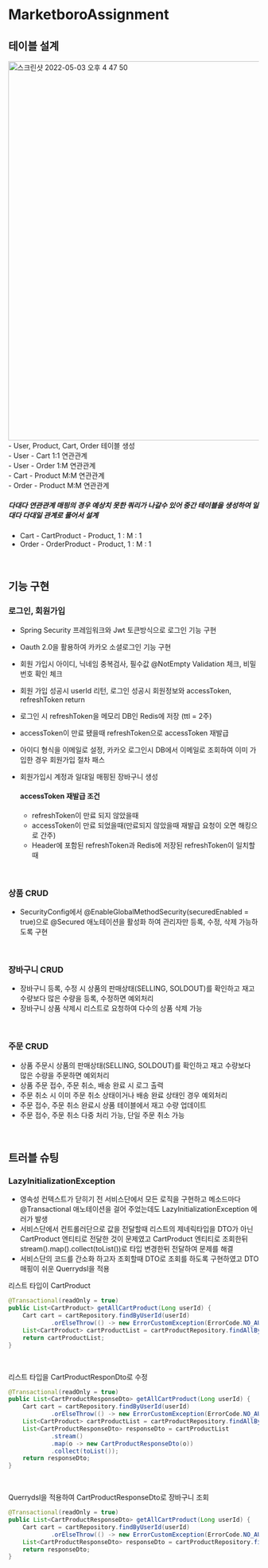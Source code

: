 # MarketboroAssignment

## 테이블 설계
<img width="763" alt="스크린샷 2022-05-03 오후 4 47 50" src="https://user-images.githubusercontent.com/87018762/166419933-6327c484-9d9e-4a48-bae0-908ef57a7ba5.png">
- User, Product, Cart, Order 테이블 생성 <br>
- User - Cart 1:1 연관관계 <br>
- User - Order 1:M 연관관계 <br>
- Cart - Product M:M 연관관계 <br>
- Order - Product M:M 연관관계 <br>

##### 다대다 연관관계 매핑의 경우 예상치 못한 쿼리가 나갈수 있어 중간 테이블을 생성하여 일대다 다대일 관계로 풀어서 설계 <br>
- Cart - CartProduct - Product, 1 : M : 1 <br>
- Order - OrderProduct - Product, 1 : M : 1 <br>

<br>

## 기능 구현
### 로그인, 회원가입
- Spring Security 프레임워크와 Jwt 토큰방식으로 로그인 기능 구현
- Oauth 2.0을 활용하여 카카오 소셜로그인 기능 구현
- 회원 가입시 아이디, 닉네임 중복검사, 필수값 @NotEmpty Validation 체크, 비밀번호 확인 체크
- 회원 가입 성공시 userId 리턴, 로그인 성공시 회원정보와 accessToken, refreshToken return
- 로그인 시 refreshToken을 메모리 DB인 Redis에 저장 (ttl = 2주)
- accessToken이 만료 됐을때 refreshToken으로 accessToken 재발급
- 아이디 형식을 이메일로 설정, 카카오 로그인시 DB에서 이메일로 조회하여 이미 가입한 경우 회원가입 절차 패스
- 회원가입시 계정과 일대일 매핑된 장바구니 생성

    #### accessToken 재발급 조건
    - refreshToken이 만료 되지 않았을때
    - accessToken이 만료 되었을때(만료되지 않았을때 재발급 요청이 오면 해킹으로 간주)
    - Header에 포함된 refreshToken과 Redis에 저장된 refreshToken이 일치할때

<br>

### 상품 CRUD
- SecurityConfig에서 @EnableGlobalMethodSecurity(securedEnabled = true)으로 @Secured 애노테이션을 활성화 하여 관리자만 등록, 수정, 삭제 가능하도록 구현

<br>

### 장바구니 CRUD
- 장바구니 등록, 수정 시 상품의 판매상태(SELLING, SOLDOUT)를 확인하고 재고 수량보다 많은 수량을 등록, 수정하면 예외처리
- 장바구니 상품 삭제시 리스트로 요청하여 다수의 상품 삭제 가능

<br>

### 주문 CRUD
- 상품 주문시 상품의 판매상태(SELLING, SOLDOUT)를 확인하고 재고 수량보다 많은 수량을 주문하면 예외처리
- 상품 주문 접수, 주문 취소, 배송 완료 시 로그 출력
- 주문 취소 시 이미 주문 취소 상태이거나 배송 완료 상태인 경우 예외처리
- 주문 접수, 주문 취소 완료시 상품 테이블에서 재고 수량 업데이트
- 주문 접수, 주문 취소 다중 처리 가능, 단일 주문 취소 가능

<br>

## 트러블 슈팅
### LazyInitializationException
- 영속성 컨텍스트가 닫히기 전 서비스단에서 모든 로직을 구현하고 메소드마다 @Transactional 애노테이션을 걸어 주었는데도 LazyInitializationException 에러가 발생 <br>
- 서비스단에서 컨트롤러단으로 값을 전달할때 리스트의 제네릭타입을 DTO가 아닌 CartProduct 엔티티로 전달한 것이 문제였고 CartProduct 엔티티로 조회한뒤 stream().map().collect(toList())로 타입 변경한뒤 전달하여 문제를 해결 <br>
- 서비스단의 코드를 간소화 하고자 조회할때 DTO로 조회를 하도록 구현하였고 DTO 매핑이 쉬운 Querrydsl을 적용 <br>

리스트 타입이 CartProduct
```java
@Transactional(readOnly = true)
public List<CartProduct> getAllCartProduct(Long userId) {
    Cart cart = cartRepository.findByUserId(userId)
            .orElseThrow(() -> new ErrorCustomException(ErrorCode.NO_AUTHENTICATION_ERROR));
    List<CartProduct> cartProductList = cartProductRepository.findAllByCartId(cart.getId());
    return cartProductList;
}
```

<br>

리스트 타입을 CartProductResponDto로 수정
```java
@Transactional(readOnly = true)
public List<CartProductResponseDto> getAllCartProduct(Long userId) {
    Cart cart = cartRepository.findByUserId(userId)
            .orElseThrow(() -> new ErrorCustomException(ErrorCode.NO_AUTHENTICATION_ERROR));
    List<CartProduct> cartProductList = cartProductRepository.findAllByCartId(cart.getId());
    List<CartProductResponseDto> responseDto = cartProductList
            .stream()
            .map(o -> new CartProductResponseDto(o))
            .collect(toList());
    return responseDto;
}
```

<br>

Querrydsl을 적용하여 CartProductResponseDto로 장바구니 조회
```java
@Transactional(readOnly = true)
public List<CartProductResponseDto> getAllCartProduct(Long userId) {
    Cart cart = cartRepository.findByUserId(userId)
            .orElseThrow(() -> new ErrorCustomException(ErrorCode.NO_AUTHENTICATION_ERROR));
    List<CartProductResponseDto> responseDto = cartProductRepository.findCartProductByCartId(cart.getId());
    return responseDto;
}
```
